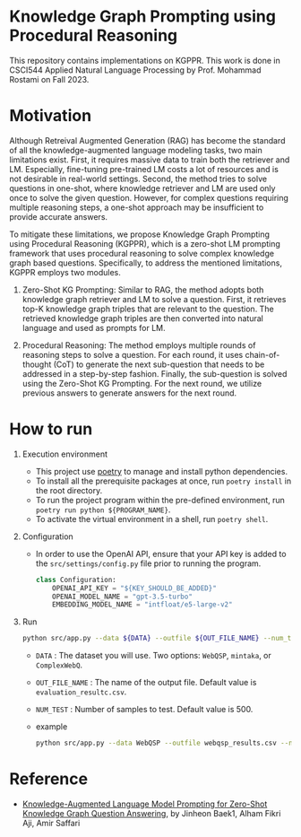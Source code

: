 # Knowledge Graph Prompting using Procedural Reasoning
This repository contains implementations on KGPPR. This work is done in CSCI544 Applied Natural Language Processing by Prof. Mohammad Rostami on Fall 2023.

# Motivation
Although Retreival Augmented Generation (RAG) has become the standard of all the knowledge-augmented language modeling tasks, two main limitations exist. First, it requires massive data to train both the retriever and LM. Especially, fine-tuning pre-trained LM costs a lot of resources and is not desirable in real-world settings. Second, the method tries to solve questions in one-shot, where knowledge retriever and LM are used only once to solve the given question. However, for complex questions requiring multiple reasoning steps, a one-shot approach may be insufficient to provide accurate answers. 

To mitigate these limitations, we propose Knowledge Graph Prompting using Procedural Reasoning (KGPPR), which is a zero-shot LM prompting framework that uses procedural reasoning to solve complex knowledge graph based questions. Specifically, to address the mentioned limitations, KGPPR employs two modules.

1. Zero-Shot KG Prompting: Similar to RAG, the method adopts both knowledge graph retriever and LM to solve a question. First, it retrieves top-K knowledge graph triples that are relevant to the question. The retrieved knowledge graph triples are then converted into natural language and used as prompts for LM.

2. Procedural Reasoning: The method employs multiple rounds of reasoning steps to solve a question. For each round, it uses chain-of-thought (CoT) to generate the next sub-question that needs to be addressed in a step-by-step fashion. Finally, the sub-question is solved using the Zero-Shot KG Prompting. For the next round, we utilize previous answers to generate answers for the next round. 

# How to run
1. Execution environment

    - This project use [poetry](https://python-poetry.org/) to manage and install python dependencies. 
    - To install all the prerequisite packages at once, run `poetry install` in the root directory.
    - To run the project program within the pre-defined environment, run `poetry run python ${PROGRAM_NAME}`.
    - To activate the virtual environment in a shell, run `poetry shell`.

2. Configuration
    - In order to use the OpenAI API, ensure that your API key is added to the `src/settings/config.py` file prior to running the program.
        ```python
        class Configuration:
            OPENAI_API_KEY = "${KEY_SHOULD_BE_ADDED}"
            OPENAI_MODEL_NAME = "gpt-3.5-turbo"
            EMBEDDING_MODEL_NAME = "intfloat/e5-large-v2"
        ```
3. Run
    ```sh
    python src/app.py --data ${DATA} --outfile ${OUT_FILE_NAME} --num_test {NUM_TEST}
    ```
    - `DATA` : The dataset you will use. Two options: `WebQSP`, `mintaka`, or `ComplexWebQ`.
    - `OUT_FILE_NAME` : The name of the output file. Default value is `evaluation_resultc.csv`.
    - `NUM_TEST` : Number of samples to test. Default value is 500.

    - example
      ```sh
      python src/app.py --data WebQSP --outfile webqsp_results.csv --num_test 500
      ```
      
# Reference
- [Knowledge-Augmented Language Model Prompting for Zero-Shot Knowledge Graph Question Answering](https://browse.arxiv.org/pdf/2306.04136.pdf), by Jinheon Baek1, Alham Fikri Aji, Amir Saffari
